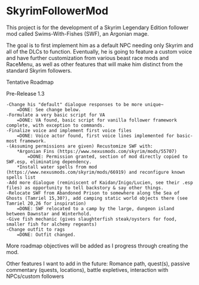 # SkyrimFollowerMod
This project is for the development of a Skyrim Legendary Edition
follower mod called Swims-With-Fishes (SWF), an Argonian mage.

The goal is to first implement him as a default NPC needing only Skyrim
and all of the DLCs to function. Eventually, he is going to feature a
custom voice and have further customization from various beast race mods and
RaceMenu, as well as other features that will make him distinct from the
standard Skyrim followers.


Tentative Roadmap

Pre-Release 1.3

	-Change his "default" dialogue responses to be more unique~
		=DONE: See change below.
	-Formulate a very basic script for VA
		=DONE: VA found, basic script for vanilla follower framework complete, with exception to commands.
	-Finalize voice and implement first voice files
		=DONE: Voice actor found, first voice lines implemented for basic-most framework.
	-(Assuming permissions are given) Recustomize SWF with:
		*Argonian Fins (https://www.nexusmods.com/skyrim/mods/55707)
			=DONE: Permission granted, section of mod directly copied to SWF.esp, eliminating dependency.
		*Install water spells from mod (https://www.nexusmods.com/skyrim/mods/66919) and reconfigure known spells list
	-Add more dialogue (reminiscent of Kaidan/Inigo/Lucien, see their .esp files) as opportunity to tell backstory & say other things.
	-Relocate SWF from Abandoned Prison to somewhere along the Sea of Ghosts (Tamriel 15,30?), add camping static world objects there (see Tamriel 20,26 for inspiration)
		=DONE: SWF relocated to a camp by the large, dungeon island between Dawnstar and Winterhold.
	-Give fish mechanic (gives slaughterfish steak/oysters for food, smaller fish for alchemy regeants)
	-Change outfit to rags
		=DONE: Outfit changed.
	
	
	
More roadmap objectives will be added as I progress through creating the mod.

Other features I want to add in the future: Romance path, quest(s), passive commentary (quests, locations), battle expletives, interaction with NPCs/custom followers
